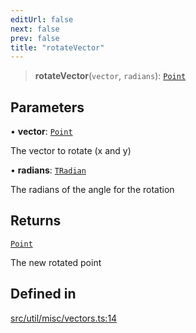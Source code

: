 ```yaml
---
editUrl: false
next: false
prev: false
title: "rotateVector"
---
```


> **rotateVector**(`vector`, `radians`): [`Point`](/api/classes/point/)

## Parameters

• **vector**: [`Point`](/api/classes/point/)

The vector to rotate (x and y)

• **radians**: [`TRadian`](/api/type-aliases/tradian/)

The radians of the angle for the rotation

## Returns

[`Point`](/api/classes/point/)

The new rotated point

## Defined in

[src/util/misc/vectors.ts:14](https://github.com/fabricjs/fabric.js/blob/c093e29e73123dafcfa091ff4d5e04e690bb796e/src/util/misc/vectors.ts#L14)
